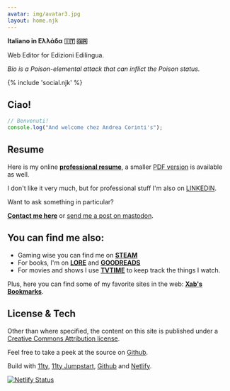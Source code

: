 ```yaml
---
avatar: img/avatar3.jpg
layout: home.njk
---
```


**Italiano in Ελλάδα 🇮🇹 🇬🇷**

Web Editor for Edizioni Edilingua.

_Bio is a Poison-elemental attack that can inflict the Poison status._</p>

{% include 'social.njk' %}

## Ciao!

```js
// Benvenuti!
console.log("And welcome chez Andrea Corinti's");
```

## Resume 

Here is my online [**professional resume**](/resume), a smaller [PDF version](/img/Andrea-Corinti-Resume-2022.pdf) is available as well.

I don't like it very much, but for professional stuff I'm also on [LINKEDIN](https://www.linkedin.com/in/andrea-corinti/).

Want to ask something in particular? 

[**Contact me here**](/contact/) or [send me a post on mastodon](https://livellosegreto.it/@xabacadabra).

## You can find me also:

* Gaming wise you can find me on <a href="https://steamcommunity.com/id/xabaras89/" target="blank" rel="me">**STEAM**</a> 
* For books, I'm on <a href="https://lore.livellosegreto.it/user/xabacadabra" target="blank" rel="me">**LORE**</a> and <a href="https://www.goodreads.com/user/show/18004930-andrea-corinti" target="blank" rel="me">**GOODREADS**</a>
* For movies and shows I use <a href="https://www.tvtime.com/it/user/2987728/profile" rel="me" target="blank">**TVTIME**</a> to keep track the things I watch.

Plus, here you can find some of my favorite sites in the web: [**Xab's Bookmarks**](/bookmarks/).

## License & Tech

Other than where specified, the content on this site is published under a <a href="https://creativecommons.org/licenses/by/4.0/" target="blank">Creative Commons Attribution license</a>.

Feel free to take a peek at the source on <a href="https://github.com/andreacorinti/andreacorinti.com" target="blank">Github</a>.

Build with <a href="https://www.11ty.io/" target="blank">11ty</a>, <a href="https://github.com/5t3ph/11ty-netlify-jumpstart" target="blank">11ty Jumpstart</a>, <a href="https://github.com/" target="blank">Github</a> and <a href="https://www.netlify.com/" target="blank">Netlify</a>.</p>

[![Netlify Status](https://api.netlify.com/api/v1/badges/2ce83520-1a8d-4e99-b17c-84de26b48a13/deploy-status)](https://app.netlify.com/sites/andreacorinti/deploys)
